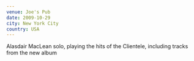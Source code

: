 ```yaml
---
venue: Joe's Pub
date: 2009-10-29
city: New York City
country: USA
---
```


Alasdair MacLean solo, playing the hits of the Clientele, including tracks from the new album